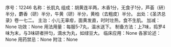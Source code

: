 序号：12246
名称：长肌丸
组成：胡黄连半两，木香1分，无食子1分，芦荟（研）半分，麝香（研）半分，牛黄（研）半分，黄柏（去粗皮）半分。
出处：《圣济总录》卷一七二。
主治：小儿无辜疳，面黄发直，时时壮热，食不生肌。
加减：None
功效：None
用法用量：每服5-7丸，温水送下。
制备方法：上7味，捣罗4味为末，与3味研者拌匀，滴水为丸，如绿豆大。
临床应用：None
各家论述：None
用药禁忌：None
附注：None
